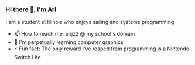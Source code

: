 ### Hi there 👋, I'm Ari

I am a student at Illinois who enjoys sailing and systems programming
- 📫 How to reach me: arijz2 @ my school's domain
- 🌱 I'm perpetually learning computer graphics
- ⚡ Fun fact: The only reward I've reaped from programming is a Nintendo Switch Lite

<!--
**ariiiiiiiiiiiiiZ/ariiiiiiiiiiiiiZ** is a ✨ _special_ ✨ repository because its `README.md` (this file) appears on your GitHub profile.

Here are some ideas to get you started:

- 🔭 I’m currently working on ...
- 🌱 I’m currently learning ...
- 👯 I’m looking to collaborate on ...
- 🤔 I’m looking for help with ...
- 💬 Ask me about ...
- 📫 How to reach me: ...
- 😄 Pronouns: ...
- ⚡ Fun fact: ...
-->
